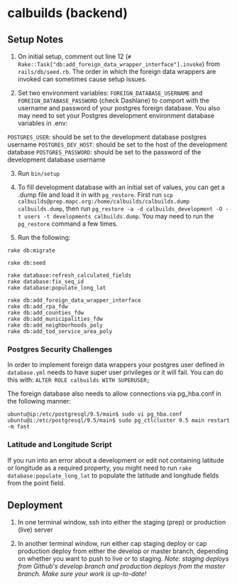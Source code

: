 # calbuilds (backend)

## Setup Notes
1. On initial setup, comment out line 12 (`# Rake::Task["db:add_foreign_data_wrapper_interface"].invoke`) from `rails/db/seed.rb`. The order in which the foreign data wrappers are invoked can sometimes cause setup issues.

2. Set two environment variables: `FOREIGN_DATABASE_USERNAME` and `FOREIGN_DATABASE_PASSWORD` (check Dashlane) to comport with the username and password of your postgres foreign database. You also may need to set your Postgres development environment database variables in .env:

`POSTGRES_USER`: should be set to the development database postgres username
`POSTGRES_DEV_HOST`: should be set to the host of the development database
`POSTGRES_PASSWORD`: should be set to the password of the development database username

3. Run `bin/setup`

4. To fill development database with an initial set of values, you can get a .dump file and load it in with `pg_restore`. First run `scp calbuilds@prep.mapc.org:/home/calbuilds/calbuilds.dump calbuilds.dump`, then run `pg_restore -a -d calbuilds_development -O -t users -t developments calbuilds.dump`. You may need to run the `pg_restore` command a few times.

5. Run the following:
```
rake db:migrate

rake db:seed

rake database:refresh_calculated_fields
rake database:fix_seq_id
rake database:populate_long_lat

rake db:add_foreign_data_wrapper_interface
rake db:add_rpa_fdw
rake db:add_counties_fdw
rake db:add_municipalities_fdw
rake db:add_neighborhoods_poly
rake db:add_tod_service_area_poly
```

### Postgres Security Challenges

In order to implement foreign data wrappers your postgres user defined in `database.yml` needs to have super user privileges or it will fail. You can do this with: `ALTER ROLE calbuilds WITH SUPERUSER;`

The foreign database also needs to allow connections via pg_hba.conf in the following manner:

```
ubuntu@ip:/etc/postgresql/9.5/main$ sudo vi pg_hba.conf
ubuntu@i:/etc/postgresql/9.5/main$ sudo pg_ctlcluster 9.5 main restart -m fast
```

### Latitude and Longitude Script
If you run into an error about a development or edit not containing latitude or longitude as a required property, you might need to run `rake database:populate_long_lat` to populate the latitude and longitude fields from the point field.

## Deployment
1. In one terminal window, ssh into either the staging (prep) or production (live) server

2. In another terminal window, run either cap staging deploy or cap production deploy from either the develop or master branch, depending on whether you want to push to live or to staging. *Note: staging deploys from Github's develop branch and production deploys from the master branch. Make sure your work is up-to-date!*